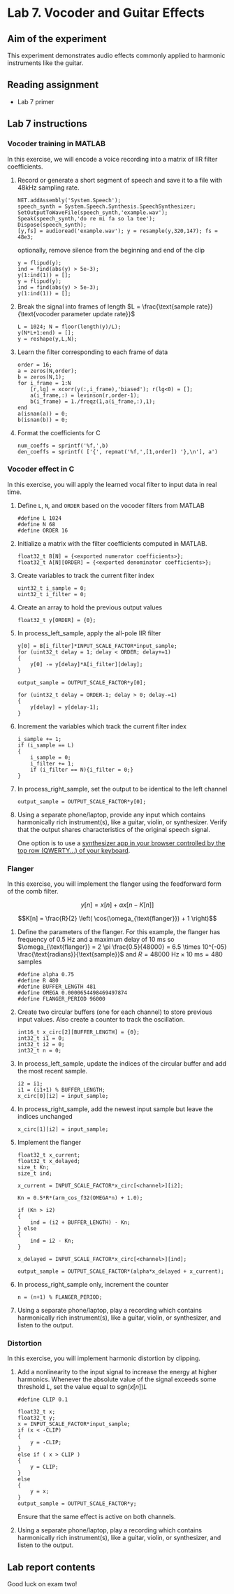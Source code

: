 # Lab 7. Vocoder and Guitar Effects

## Aim of the experiment

This experiment demonstrates audio effects commonly applied to harmonic instruments like the guitar.

## Reading assignment

* Lab 7 primer
    
## Lab 7 instructions

### Vocoder training in MATLAB

In this exercise, we will encode a voice recording into a matrix of IIR filter coefficients.

1. Record or generate a short segment of speech and save it to a file with 48kHz sampling rate.

    ```
    NET.addAssembly('System.Speech');
    speech_synth = System.Speech.Synthesis.SpeechSynthesizer;
    SetOutputToWaveFile(speech_synth,'example.wav');
    Speak(speech_synth,'do re mi fa so la tee');
    Dispose(speech_synth);
    [y,fs] = audioread('example.wav'); y = resample(y,320,147); fs = 48e3;
    ```
    
    optionally, remove silence from the beginning and end of the clip
    
    ```
    y = flipud(y);
    ind = find(abs(y) > 5e-3);
    y(1:ind(1)) = [];
    y = flipud(y);
    ind = find(abs(y) > 5e-3);
    y(1:ind(1)) = [];
    ```
    
2. Break the signal into frames of length $L = \frac{\text{sample rate}}{\text{vocoder parameter update rate}}$

    ```
    L = 1024; N = floor(length(y)/L);
    y(N*L+1:end) = [];
    y = reshape(y,L,N);
    ```

3. Learn the filter corresponding to each frame of data

    ```
    order = 16;
    a = zeros(N,order);
    b = zeros(N,1);
    for i_frame = 1:N
        [r,lg] = xcorr(y(:,i_frame),'biased'); r(lg<0) = [];
        a(i_frame,:) = levinson(r,order-1);
        b(i_frame) = 1./freqz(1,a(i_frame,:),1);
    end
    a(isnan(a)) = 0;
    b(isnan(b)) = 0;
    ```
    
4. Format the coefficients for C

    ```
    num_coeffs = sprintf('%f,',b)
    den_coeffs = sprintf( ['{', repmat('%f,',[1,order]) '},\n'], a')
    ```    
    
### Vocoder effect in C

In this exercise, you will apply the learned vocal filter to input data in real time.

1. Define `L`, `N`, and `ORDER` based on the vocoder filters from MATLAB

    ```
    #define L 1024
    #define N 68
    #define ORDER 16
    ```

2. Initialize a matrix with the filter coefficients computed in MATLAB.

    ```
    float32_t B[N] = {<exported numerator coefficients>};
    float32_t A[N][ORDER] = {<exported denominator coefficients>};
    ```
    
3. Create variables to track the current filter index

    ```
    uint32_t i_sample = 0;
    uint32_t i_filter = 0;
    ```
    
4. Create an array to hold the previous output values

    ```
    float32_t y[ORDER] = {0};
    ```
    

5. In process_left_sample, apply the all-pole IIR filter

    ```
    y[0] = B[i_filter]*INPUT_SCALE_FACTOR*input_sample;
	for (uint32_t delay = 1; delay < ORDER; delay+=1)
	{
		y[0] -= y[delay]*A[i_filter][delay];
	}

	output_sample = OUTPUT_SCALE_FACTOR*y[0];

	for (uint32_t delay = ORDER-1; delay > 0; delay-=1)
	{
		y[delay] = y[delay-1];
	}
    ```
    
6. Increment the variables which track the current filter index

    ```
    i_sample += 1;
    if (i_sample == L)
    {
        i_sample = 0;
        i_filter += 1;
        if (i_filter == N){i_filter = 0;}
    }
    ```
    
7. In process_right_sample, set the output to be identical to the left channel

    ```
    output_sample = OUTPUT_SCALE_FACTOR*y[0];
    ```

8. Using a separate phone/laptop, provide any input which contains harmonically rich instrument(s), like a guitar, violin, or synthesizer. Verify that the output shares characteristics of the original speech signal.

    One option is to use a [synthesizer app in your browser controlled by the top row (QWERTY...) of your keyboard](https://www.errozero.co.uk/stuff/poly/).

   
### Flanger

In this exercise, you will implement the flanger using the feedforward form of the comb filter.

$$y[n] = x[n] + \alpha x\left[n-K[n]\right]$$

$$K[n] = \frac{R}{2} \left( \cos(\omega_{\text{flanger}}) + 1 \right)$$


1. Define the parameters of the flanger. For this example, the flanger has frequency of 0.5 Hz and a maximum delay of 10 ms so $\omega_{\text{flanger}} = 2 \pi \frac{0.5}{48000} = 6.5 \times 10^{-05} \frac{\text{radians}}{\text{sample}}$ and $R = 48000 \text{ Hz} \times 10 \text{ ms} = 480 \text{ samples}$

    ```
    #define alpha 0.75
    #define R 480
    #define BUFFER_LENGTH 481
    #define OMEGA 0.0000654498469497874
    #define FLANGER_PERIOD 96000
    ```

2. Create two circular buffers (one for each channel) to store previous input values. Also create a counter to track the oscillation.

    ```
    int16_t x_circ[2][BUFFER_LENGTH] = {0};
    int32_t i1 = 0;
    int32_t i2 = 0;
    int32_t n = 0;
    ```
    
3. In process_left_sample, update the indices of the circular buffer and add the most recent sample.

    ```
    i2 = i1;
    i1 = (i1+1) % BUFFER_LENGTH;
    x_circ[0][i2] = input_sample;
    ```
    
4. In process_right_sample, add the newest input sample but leave the indices unchanged

    ```
    x_circ[1][i2] = input_sample;
    ```
    
5. Implement the flanger

    ```
    float32_t x_current;
    float32_t x_delayed;
    size_t Kn;
    size_t ind;
    
    x_current = INPUT_SCALE_FACTOR*x_circ[<channel>][i2];
    
    Kn = 0.5*R*(arm_cos_f32(OMEGA*n) + 1.0);

    if (Kn > i2)
    {
        ind = (i2 + BUFFER_LENGTH) - Kn;
    } else
    {
        ind = i2 - Kn;
    }
    
    x_delayed = INPUT_SCALE_FACTOR*x_circ[<channel>][ind];

    output_sample = OUTPUT_SCALE_FACTOR*(alpha*x_delayed + x_current);
    ```

6. In process_right_sample only, increment the counter

    ```
    n = (n+1) % FLANGER_PERIOD;
    ```

7. Using a separate phone/laptop, play a recording which contains harmonically rich instrument(s), like a guitar, violin, or synthesizer, and listen to the output.

### Distortion

In this exercise, you will implement harmonic distortion by clipping.

1. Add a nonlinearity to the input signal to increase the energy at higher harmonics. Whenever the absolute value of the signal exceeds some threshold $L$, set the value equal to $\text{sgn}(x[n]) L$
       
    ```
    #define CLIP 0.1
    ```

    ```
    float32_t x;
    float32_t y;
    x = INPUT_SCALE_FACTOR*input_sample;
    if (x < -CLIP)
    {
        y = -CLIP;
    }
    else if ( x > CLIP )
    {
        y = CLIP;
    }
    else
    {
        y = x;
    }
    output_sample = OUTPUT_SCALE_FACTOR*y;
    ```
        
     Ensure that the same effect is active on both channels.

2. Using a separate phone/laptop, play a recording which contains harmonically rich instrument(s), like a guitar, violin, or synthesizer, and listen to the output.

## Lab report contents

Good luck on exam two!